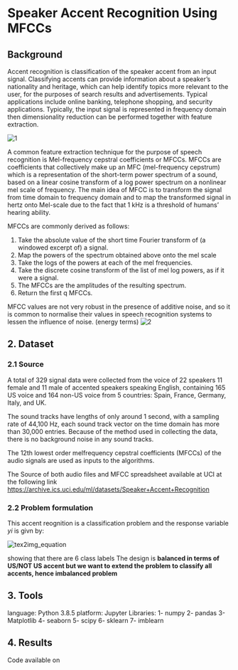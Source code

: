 # Speaker Accent Recognition Using MFCCs
## Background
Accent recognition is classification of the speaker accent from an input signal. Classifying accents can provide information about a speaker’s nationality and heritage, which can help identify topics more relevant to the user, for the purposes of search results and advertisements. Typical applications include online banking, telephone shopping, and security applications.
Typically, the input signal is represented in frequency domain then dimensionality reduction can be performed together with feature extraction.

   ![1](https://user-images.githubusercontent.com/59888707/159986382-517ef236-3db3-4b84-b551-c22efe851805.jpg)

A common feature extraction technique for the purpose of speech recognition is Mel-frequency cepstral coefficients or MFCCs. MFCCs are coefficients that collectively make up an MFC (mel-frequency cepstrum) which is a representation of the short-term power spectrum of a sound, based on a linear cosine transform of a log power spectrum on a nonlinear mel scale of frequency.
The main idea of MFCC is to transform the signal from time domain to frequency domain and to map the transformed signal in hertz onto Mel-scale due to the fact that 1 kHz is a threshold of humans’ hearing ability.

MFCCs are commonly derived as follows: 

1.	Take the absolute value of the short time Fourier transform of (a windowed excerpt of) a signal.
2.	Map the powers of the spectrum obtained above onto the mel scale
3.	Take the logs of the powers at each of the mel frequencies.
4.	Take the discrete cosine transform of the list of mel log powers, as if it were a signal.
5.	The MFCCs are the amplitudes of the resulting spectrum.
6.	Return the first q MFCCs.

MFCC values are not very robust in the presence of additive noise, and so it is common to normalise their values in speech recognition systems to lessen the influence of noise. (energy terms)
![2](https://user-images.githubusercontent.com/59888707/159986475-56cfc591-71c9-4525-8715-f2de0247d717.png)

## 2. Dataset
   ### 2.1 Source
   
A total of 329 signal data were collected from the voice of 22 speakers 11 female and 11 male of accented speakers speaking English, containing 165 US voice and 164 non-US voice from 5 countries: Spain, France, Germany, Italy, and UK.

The sound tracks have lengths of only around 1 second, with a sampling rate of 44,100 Hz, each sound track vector on the time domain has more than 30,000 entries. Because of the method used in collecting the data, there is no background noise in any sound tracks.

The 12th lowest order melfrequency cepstral coefficients (MFCCs) of the audio signals are used as inputs to the algorithms.

The Source of both audio files and MFCC spreadsheet available at UCI at the following link https://archive.ics.uci.edu/ml/datasets/Speaker+Accent+Recognition


   ### 2.2 Problem formulation
   
This accent reognition is a classification problem and the response variable $yi$ is givn by:

![tex2img_equation](https://user-images.githubusercontent.com/59888707/160080894-276fb852-00b2-4c5c-9aa7-4ef5c3ab73b4.png)

showing that there are 6 class labels 
The design is **balanced in terms of US/NOT US accent but we want to extend the problem to classify all accents, hence imbalanced problem**

## 3. Tools

language: Python 3.8.5 
platform: Jupyter
Libraries:
      1- numpy 
      2- pandas 
      3- Matplotlib
      4- seaborn
      5- scipy
      6- sklearn
      7- imblearn
## 4. Results

Code available on
